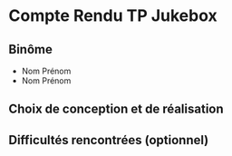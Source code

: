 # Compte Rendu TP Jukebox

## Binôme
- Nom Prénom
- Nom Prénom

## Choix de conception et de réalisation

## Difficultés rencontrées (optionnel)
